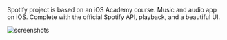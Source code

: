 Spotify project is based on an iOS Academy course.
Music and audio app on iOS. Complete with the official Spotify API, playback, and a beautiful UI.

![screenshots](https://github.com/Harnashevich/SpotifyPetProject/assets/84876109/dfacef2a-e72d-49b4-817b-fc2763efa318)
